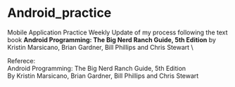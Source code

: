# Android_practice
Mobile Application Practice
Weekly Update of my process following the text book **Android Programming: The Big Nerd Ranch Guide, 5th Edition** by Kristin Marsicano, Brian Gardner, Bill Phillips and Chris Stewart \

Referece: \
Android Programming: The Big Nerd Ranch Guide, 5th Edition\
By Kristin Marsicano, Brian Gardner, Bill Phillips and Chris Stewart
